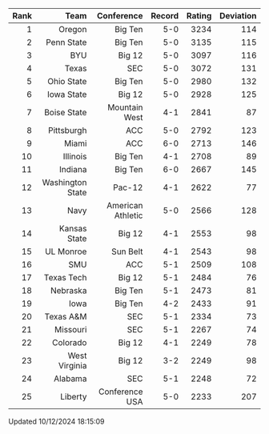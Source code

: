 | Rank  | Team                 | Conference           | Record   | Rating | Deviation |
| ---:  | ---:                 | ---:                 | ---:     | ---:   | ---:      |
| 1     | Oregon               | Big Ten              | 5-0      | 3234   | 114       |
| 2     | Penn State           | Big Ten              | 5-0      | 3135   | 115       |
| 3     | BYU                  | Big 12               | 5-0      | 3097   | 116       |
| 4     | Texas                | SEC                  | 5-0      | 3072   | 131       |
| 5     | Ohio State           | Big Ten              | 5-0      | 2980   | 132       |
| 6     | Iowa State           | Big 12               | 5-0      | 2928   | 125       |
| 7     | Boise State          | Mountain West        | 4-1      | 2841   | 87        |
| 8     | Pittsburgh           | ACC                  | 5-0      | 2792   | 123       |
| 9     | Miami                | ACC                  | 6-0      | 2713   | 146       |
| 10    | Illinois             | Big Ten              | 4-1      | 2708   | 89        |
| 11    | Indiana              | Big Ten              | 6-0      | 2667   | 145       |
| 12    | Washington State     | Pac-12               | 4-1      | 2622   | 77        |
| 13    | Navy                 | American Athletic    | 5-0      | 2566   | 128       |
| 14    | Kansas State         | Big 12               | 4-1      | 2553   | 98        |
| 15    | UL Monroe            | Sun Belt             | 4-1      | 2543   | 98        |
| 16    | SMU                  | ACC                  | 5-1      | 2509   | 108       |
| 17    | Texas Tech           | Big 12               | 5-1      | 2484   | 76        |
| 18    | Nebraska             | Big Ten              | 5-1      | 2473   | 81        |
| 19    | Iowa                 | Big Ten              | 4-2      | 2433   | 91        |
| 20    | Texas A&M            | SEC                  | 5-1      | 2334   | 73        |
| 21    | Missouri             | SEC                  | 5-1      | 2267   | 74        |
| 22    | Colorado             | Big 12               | 4-1      | 2249   | 78        |
| 23    | West Virginia        | Big 12               | 3-2      | 2249   | 98        |
| 24    | Alabama              | SEC                  | 5-1      | 2248   | 72        |
| 25    | Liberty              | Conference USA       | 5-0      | 2233   | 207       |

Updated 10/12/2024 18:15:09
